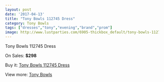 ```yaml
---
layout: post
date: '2017-04-13'
title: "Tony Bowls 112745 Dress"
category: Tony Bowls
tags: ["dresses","tony","evening","brand","prom"]
image: http://www.lustparties.com/6905-thickbox_default/tony-bowls-112745-dress.jpg
---
```

Tony Bowls 112745 Dress

On Sales: **$298**
<a href="https://www.lustparties.com/en/tony-bowls/2371-tony-bowls-112745-dress.html"><amp-img layout="responsive" width="600" height="600" src="//www.lustparties.com/6905-thickbox_default/tony-bowls-112745-dress.jpg" alt="Tony Bowls 112745 Dress 0" /></a>
<a href="https://www.lustparties.com/en/tony-bowls/2371-tony-bowls-112745-dress.html"><amp-img layout="responsive" width="600" height="600" src="//www.lustparties.com/6908-thickbox_default/tony-bowls-112745-dress.jpg" alt="Tony Bowls 112745 Dress 1" /></a>
<a href="https://www.lustparties.com/en/tony-bowls/2371-tony-bowls-112745-dress.html"><amp-img layout="responsive" width="600" height="600" src="//www.lustparties.com/6907-thickbox_default/tony-bowls-112745-dress.jpg" alt="Tony Bowls 112745 Dress 2" /></a>
<a href="https://www.lustparties.com/en/tony-bowls/2371-tony-bowls-112745-dress.html"><amp-img layout="responsive" width="600" height="600" src="//www.lustparties.com/6906-thickbox_default/tony-bowls-112745-dress.jpg" alt="Tony Bowls 112745 Dress 3" /></a>

Buy it: [Tony Bowls 112745 Dress](https://www.lustparties.com/en/tony-bowls/2371-tony-bowls-112745-dress.html "Tony Bowls 112745 Dress")

View more: [Tony Bowls](https://www.lustparties.com/en/5-tony-bowls "Tony Bowls")